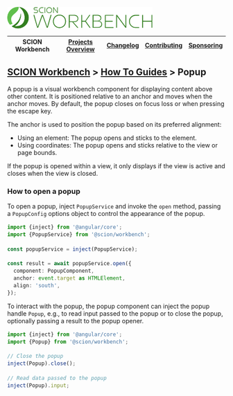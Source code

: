 <a href="/README.md"><img src="/resources/branding/scion-workbench-banner.svg" height="50" alt="SCION Workbench"></a>

| SCION Workbench | [Projects Overview][menu-projects-overview] | [Changelog][menu-changelog] | [Contributing][menu-contributing] | [Sponsoring][menu-sponsoring] |  
| --- | --- | --- | --- | --- |

## [SCION Workbench][menu-home] > [How To Guides][menu-how-to] > Popup

A popup is a visual workbench component for displaying content above other content. It is positioned relative to an anchor and
moves when the anchor moves. By default, the popup closes on focus loss or when pressing the escape key.

The anchor is used to position the popup based on its preferred alignment:
- Using an element: The popup opens and sticks to the element.
- Using coordinates: The popup opens and sticks relative to the view or page bounds.

If the popup is opened within a view, it only displays if the view is active and closes when the view is closed.

### How to open a popup
To open a popup, inject `PopupService` and invoke the `open` method, passing a `PopupConfig` options object to control the appearance of the popup.

```ts
import {inject} from '@angular/core';
import {PopupService} from '@scion/workbench';

const popupService = inject(PopupService);

const result = await popupService.open({
  component: PopupComponent,
  anchor: event.target as HTMLElement,
  align: 'south',
});
```

To interact with the popup, the popup component can inject the popup handle `Popup`, e.g., to read input passed to the popup or to close the popup, optionally passing a result to the popup opener.

```ts
import {inject} from '@angular/core';
import {Popup} from '@scion/workbench';

// Close the popup
inject(Popup).close();

// Read data passed to the popup
inject(Popup).input;
```

[menu-how-to]: /docs/site/howto/how-to.md

[menu-home]: /README.md
[menu-projects-overview]: /docs/site/projects-overview.md
[menu-changelog]: /docs/site/changelog.md
[menu-contributing]: /CONTRIBUTING.md
[menu-sponsoring]: /docs/site/sponsoring.md
